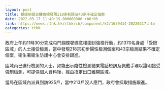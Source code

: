 ```yaml
---
layout: post
title: 蝴蝶邨蝶意樓強檢發現218宗初陽及43宗不確定個案
date: 2022-03-17 11:49:19.000000000 +08:00
link: https://news.rthk.hk/rthk/ch/component/k2/1639414-20220317.htm
categories: rthk
---
```


政府上午約11時30分完成屯門蝴蝶邨蝶意樓圍封強檢行動，約1370名身處「受限區域」的人士接受檢測，當中發現218宗初步陽性檢測個案和43宗檢測結果不確定個案，衞生署衞生防護中心會安排跟進。

區域內已進行檢測的人士，如能出示陰性檢測結果電話短訊及佩戴手環以證明接受強制檢測，可提供個人資料後，經由指定出口離開區域。
 
當局在區域內派員到訪925戶，當中213戶沒人應門，政府會採取措施跟進。
